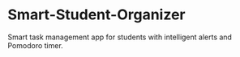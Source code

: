 # Smart-Student-Organizer
Smart task management app for students with intelligent alerts and Pomodoro timer.
